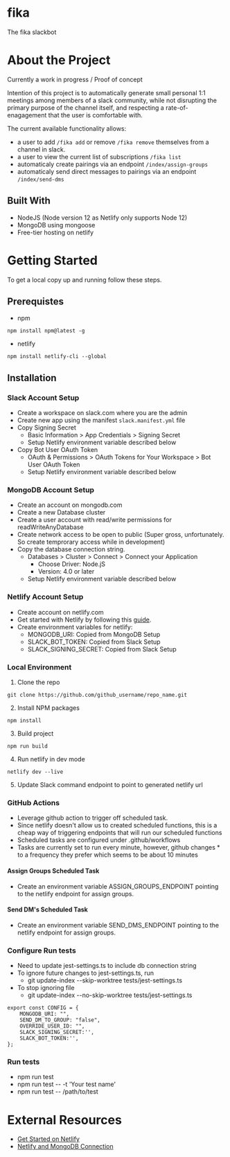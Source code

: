 # fika
The fika slackbot

# About the Project

Currently a work in progress / Proof of concept

Intention of this project is to automatically generate small personal 1:1 meetings among members of a slack community, while not disrupting the primary purpose of the channel itself, and respecting a rate-of-enagagement that the user is comfortable with.

The current available functionality allows:
- a user to add `/fika add` or remove `/fika remove` themselves from a channel in slack.
- a user to view the current list of subscriptions `/fika list`
- automaticaly create pairings via an endpoint `/index/assign-groups`
- automaticaly send direct messages to pairings via an endpoint `/index/send-dms`


## Built With
- NodeJS (Node version 12 as Netlify only supports Node 12)
- MongoDB using mongoose
- Free-tier hosting on netlify

# Getting Started
To get a local copy up and running follow these steps.

## Prerequistes
- npm
```
npm install npm@latest -g
```
- netlify
```
npm install netlify-cli --global
```

## Installation

### Slack Account Setup
* Create a workspace on slack.com where you are the admin
* Create new app using the manifest `slack.manifest.yml` file
* Copy Signing Secret
	* Basic Information > App Credentials > Signing Secret
	* Setup Netlify environment variable described below
* Copy Bot User OAuth Token
	* OAuth & Permissions > OAuth Tokens for Your Workspace > Bot User OAuth Token
	* Setup Netlify environment variable described below


### MongoDB Account Setup
* Create an account on mongodb.com
* Create a new Database cluster
* Create a user account with read/write permissions for readWriteAnyDatabase
* Create network access to be open to public (Super gross, unfortunately.  So create temprorary access while in development)
* Copy the database connection string.
	* Databases > Cluster > Connect > Connect your Application
		* Choose Driver: Node.jS
		* Version: 4.0 or later
	* Setup Netlify environment variable described below


### Netlify Account Setup
* Create account on netlify.com
* Get started with Netlify by following this [guide](
https://www.netlify.com/blog/2016/09/29/a-step-by-step-guide-deploying-on-netlify/).
* Create environment variables for netlify:
	* MONGODB_URI: Copied from MongoDB Setup
	* SLACK_BOT_TOKEN: Copied from Slack Setup
	* SLACK_SIGNING_SECRET: Copied from Slack Setup



### Local Environment
1. Clone the repo
```
git clone https://github.com/github_username/repo_name.git
```
2. Install NPM packages
```
npm install
```
3. Build project
```
npm run build
```
4. Run netlify in dev mode
```
netlify dev --live
```
5. Update Slack command endpoint to point to generated netlify url


### GitHub Actions
* Leverage github action to trigger off scheduled task.
* Since netlify doesn't allow us to created scheduled functions, this is a cheap way of triggering endpoints that will run our scheduled functions
* Scheduled tasks are configured under .github/workflows
* Tasks are currently set to run every minute, however, github changes * to a frequency they prefer which seems to be about 10 minutes

#### Assign Groups Scheduled Task
* Create an environment variable ASSIGN_GROUPS_ENDPOINT pointing to the netlify endpoint for assign groups.

#### Send DM's Scheduled Task
* Create an environment variable SEND_DMS_ENDPOINT pointing to the netlify endpoint for assign groups.


### Configure Run tests
* Need to update jest-settings.ts to include db connection string
* To ignore future changes to jest-settings.ts, run
	* git update-index --skip-worktree tests/jest-settings.ts
* To stop ignoring file
	* git update-index --no-skip-worktree tests/jest-settings.ts

```
export const CONFIG = {
	MONGODB_URI: "",
	SEND_DM_TO_GROUP: "false",
	OVERRIDE_USER_ID: "",
	SLACK_SIGNING_SECRET:'',
	SLACK_BOT_TOKEN:'',
};
```


### Run tests
* npm run test
* npm run test -- -t 'Your test name'
* npm run test -- /path/to/test


# External Resources
* [Get Started on Netlify](https://www.netlify.com/blog/2016/09/29/a-step-by-step-guide-deploying-on-netlify/)
* [Netlify and MongoDB Connection](https://stephencook.dev/blog/netlify-mongodb/)


